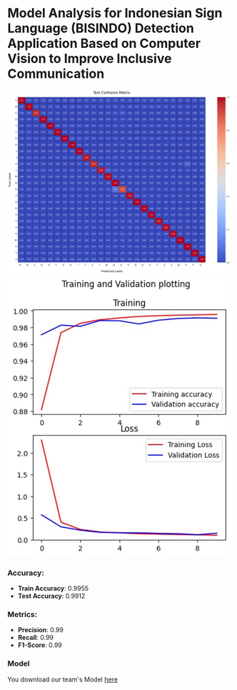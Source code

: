# Model Analysis for Indonesian Sign Language (BISINDO) Detection Application Based on Computer Vision to Improve Inclusive Communication
<img src="https://github.com/azk107/ComBridge/blob/ML/Train%20Accuracy%201.jpeg" width="500" />

<img src="https://github.com/azk107/ComBridge/blob/ML/Train%20Accuracy%202.jpeg" width="500" />

### Accuracy:
- **Train Accuracy**: 0.9955
- **Test Accuracy**: 0.9912

### Metrics: 
- **Precision**: 0.99
- **Recall**: 0.99
- **F1-Score**: 0.99

### Model
You download our team's Model [here]([https://youtu.be/_K_aPI2N5CI](https://drive.google.com/drive/folders/1NwvNd5u6mw55A_P3LXtYtFAOx-IOAFrv?usp=sharing))
